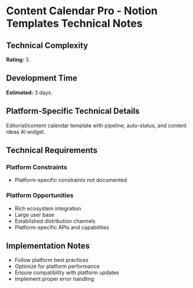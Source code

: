 # Content Calendar Pro - Notion Templates Technical Notes

## Technical Complexity
**Rating:** 3.

## Development Time
**Estimated:** 3 days.

## Platform-Specific Technical Details
Editorial/content calendar template with pipeline, auto-status, and content ideas AI widget.

## Technical Requirements

### Platform Constraints
- Platform-specific constraints not documented

### Platform Opportunities
- Rich ecosystem integration
- Large user base
- Established distribution channels
- Platform-specific APIs and capabilities

## Implementation Notes
- Follow platform best practices
- Optimize for platform performance
- Ensure compatibility with platform updates
- Implement proper error handling
